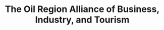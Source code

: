 ---
layout: repo
title: "The Oil Region Alliance of Business, Industry, and Tourism"
id: 14284
permalink: repos/14284/
---